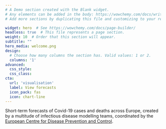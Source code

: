 ```yaml
---
# A Demo section created with the Blank widget.
# Any elements can be added in the body: https://wowchemy.com/docs/writing-markdown-latex/
# Add more sections by duplicating this file and customizing to your requirements.

widget: hero  # See https://wowchemy.com/docs/page-builder/
headless: true  # This file represents a page section.
weight: 10  # Order that this section will appear.
subtitle: ""
hero_media: welcome.png
design:
  # Choose how many columns the section has. Valid values: 1 or 2.
  columns: '1'
advanced:
  css_style:
  css_class:
cta:
  url: 'visualisation'
  label: View forecasts
  icon_pack: fas
  icon: chart-line
---
```


Short-term forecasts of Covid-19 cases and deaths across Europe, created by a multitude of infectious disease modelling teams, coordinated by the [European Centre for Disease Prevention and Control](https://www.ecdc.europa.eu/en).

